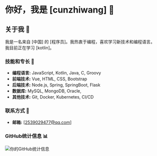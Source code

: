 # 你好，我是 [cunzhiwang] 👋

## 关于我 🚀
我是一名来自 [中国] 的 [程序员]。我热衷于编程，喜欢学习新技术和编程语言。我目前正在学习 [kotlin]。

### 技能和专长 🎯
- **编程语言:** JavaScript, Kotlin, Java, C, Groovy
- **前端技术:** Vue, HTML, CSS, Bootstrap
- **后端技术:** Node.js, Spring, SpringBoot, Flask
- **数据库:** MySQL, MongoDB, Oracle,
- **其他技术:** Git, Docker, Kubernetes, CI/CD


### 联系方式 📧
- **邮箱:** [2539029477@qq.com]




### GitHub统计信息 📊
![你的GitHub统计信息](https://github-readme-stats.vercel.app/api?username=cunzhiwang&show_icons=true&theme=radical)

